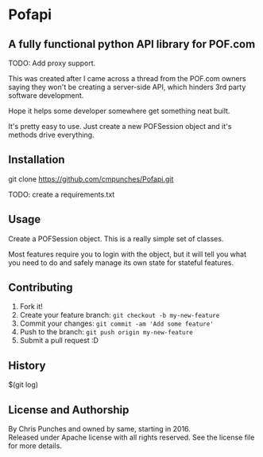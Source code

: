 # Pofapi
## A fully functional python API library for POF.com

TODO: 
Add proxy support.

This was created after I came across a thread from the POF.com owners saying they won't be
creating a server-side API, which hinders 3rd party software development.

Hope it helps some developer somewhere get something neat built.

It's pretty easy to use.  Just create a new POFSession object and it's methods drive everything.


## Installation

git clone https://github.com/cmpunches/Pofapi.git

TODO: create a requirements.txt

## Usage

Create a POFSession object.  This is a really simple set of classes.

Most features require you to login with the object, but it will tell you what you need to do and
safely manage its own state for stateful features. 

## Contributing

1. Fork it!
2. Create your feature branch: `git checkout -b my-new-feature`
3. Commit your changes: `git commit -am 'Add some feature'`
4. Push to the branch: `git push origin my-new-feature`
5. Submit a pull request :D

## History

$(git log)

## License and Authorship

By Chris Punches and owned by same, starting in 2016.  
Released under Apache license with all rights reserved.  See the license file for more details.

